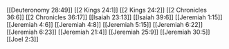 [[Deuteronomy 28:49]]
[[2 Kings 24:1]]
[[2 Kings 24:2]]
[[2 Chronicles 36:6]]
[[2 Chronicles 36:17]]
[[Isaiah 23:13]]
[[Isaiah 39:6]]
[[Jeremiah 1:15]]
[[Jeremiah 4:6]]
[[Jeremiah 4:8]]
[[Jeremiah 5:15]]
[[Jeremiah 6:22]]
[[Jeremiah 6:23]]
[[Jeremiah 21:4]]
[[Jeremiah 25:9]]
[[Jeremiah 30:5]]
[[Joel 2:3]]
